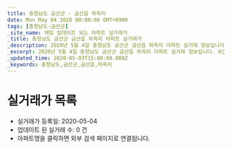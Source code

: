 ```yaml
---
title: 충청남도 금산군 - 금산읍 하옥리
date: Mon May 04 2020 00:00:00 GMT+0900
tags: [충청남도-금산군]
_site_name: 매일 업데이트 되는 아파트 실거래가
_title: 충청남도 금산군 금산읍 하옥리 아파트 실거래가
_description: 2020년 5월 4일 충청남도 금산군 금산읍 하옥리 아파트 실거래 정보입니다. 0건 아파트 정보가 있습니다.
_excerpt: 2020년 5월 4일 충청남도 금산군 금산읍 하옥리 아파트 실거래 정보입니다. 0건 아파트 정보가 있습니다.
_updated_time: 2020-05-03T15:00:00.000Z
_keywords: 충청남도,금산군,금산읍,하옥리
---
```






# 실거래가 목록
- 실거래가 등록일: 2020-05-04
- 업데이트 된 실거래 수: 0 건
- 아파트명을 클릭하면 외부 검색 페이지로 연결됩니다.




